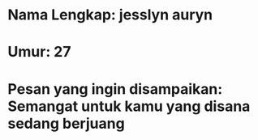 # Nama Lengkap: jesslyn auryn
# Umur: 27
# Pesan yang ingin disampaikan: Semangat untuk kamu yang disana sedang berjuang